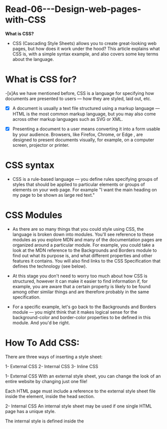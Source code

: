 # Read-06---Design-web-pages-with-CSS
**What is CSS?**
- CSS (Cascading Style Sheets) allows you to create great-looking web pages, but how does it work under the hood? This article explains what CSS is, with a simple syntax example, and also covers some key terms about the language.




# What is CSS for?
-[x]As we have mentioned before, CSS is a language for specifying how documents are presented to users — how they are styled, laid out, etc.

-[x] A document is usually a text file structured using a markup language — HTML is the most common markup language, but you may also come across other markup languages such as SVG or XML.

-[x] Presenting a document to a user means converting it into a form usable by your audience. Browsers, like Firefox, Chrome, or Edge , are designed to present documents visually, for example, on a computer screen, projector or printer.


# CSS syntax
- CSS is a rule-based language — you define rules specifying groups of styles that should be applied to particular elements or groups of elements on your web page. For example "I want the main heading on my page to be shown as large red text."


# CSS Modules
- As there are so many things that you could style using CSS, the language is broken down into modules. You'll see reference to these modules as you explore MDN and many of the documentation pages are organized around a particular module. For example, you could take a look at the MDN reference to the Backgrounds and Borders module to find out what its purpose is, and what different properties and other features it contains. You will also find links to the CSS Specification that defines the technology (see below).

- At this stage you don't need to worry too much about how CSS is structured, however it can make it easier to find information if, for example, you are aware that a certain property is likely to be found among other similar things and are therefore probably in the same specification. 

- For a specific example, let's go back to the Backgrounds and Borders module — you might think that it makes logical sense for the background-color and border-color properties to be defined in this module. And you'd be right.



# How To Add CSS:
There are three ways of inserting a style sheet:

1- External CSS
2- Internal CSS
3- Inline CSS


1- External CSS
With an external style sheet, you can change the look of an entire website by changing just one file!

Each HTML page must include a reference to the external style sheet file inside the <link> element, inside the head section.


2- Internal CSS
An internal style sheet may be used if one single HTML page has a unique style.

The internal style is defined inside the <style> element, inside the head section.
  
  
  3- Inline CSS
An inline style may be used to apply a unique style for a single element.

To use inline styles, add the style attribute to the relevant element. The style attribute can contain any CSS property.
  
  
  
  **CSS color Property**
  - CSS Syntax
- color: color|initial|inherit;
  
  # Example
Set the text color with a HEX value:

body {color: #92a8d1;}
  
  #Example
Set the text color with an RGB value:

body {color: rgb(201, 76, 76);}
  
  
  
  
  # CSS reference
- Use this CSS reference to browse an alphabetical index of all of the standard CSS properties, pseudo-classes, pseudo-elements, data types, functional notations and at-rules. You can also browse key CSS concepts and a list of selectors organized by type. Also included is a brief DOM-CSS / CSSOM reference.

1- Basic rule syntax
- Style rule syntax
style-rule ::=
    selectors-list {
      properties-list
    }
  
  - Style rule examples
1- strong {
  color: red;
}

2- div.menu-bar li:hover > ul {
  display: block;
}
For a beginner-level introduction to the syntax of selectors, see our guide on CSS Selectors. Be aware that any syntax error in a rule definition invalidates the entire rule. Invalid rules are ignored by the browser. Note that CSS rule definitions are entirely (ASCII) text-based, whereas DOM-CSS / CSSOM (the rule management system) is object-based.
  
  # selecotor:
 # Basic selectors
Basic selectors are fundamental selectors; these are the most basic selectors that are frequently combined to create other, more complex selectors.

1- Universal selector *, ns|*, *|*, |*
2- Type selector elementname
3- Class selector .classname
4- ID selector #idname
5- Attribute selector [attr=value]
  
